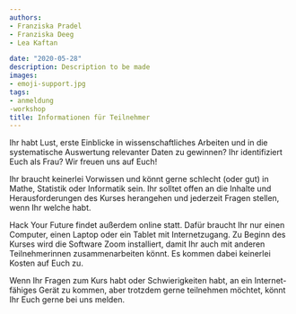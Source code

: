 ```yaml
---
authors:
- Franziska Pradel
- Franziska Deeg
- Lea Kaftan

date: "2020-05-28"
description: Description to be made
images:
- emoji-support.jpg
tags:
- anmeldung
-workshop
title: Informationen für Teilnehmer
---
```


Ihr habt Lust, erste Einblicke in wissenschaftliches Arbeiten und in die systematische Auswertung relevanter Daten zu gewinnen? Ihr identifiziert Euch als Frau? Wir freuen uns auf Euch!

<!--more-->

Ihr braucht keinerlei Vorwissen und könnt gerne schlecht (oder gut) in Mathe, Statistik oder Informatik sein. Ihr solltet offen an die Inhalte und Herausforderungen des Kurses herangehen und jederzeit Fragen stellen, wenn Ihr welche habt.

Hack Your Future findet außerdem online statt. Dafür braucht Ihr nur einen Computer, einen Laptop oder ein Tablet mit Internetzugang. Zu Beginn des Kurses wird die Software Zoom installiert, damit Ihr auch mit anderen Teilnehmerinnen zusammenarbeiten könnt. Es kommen dabei keinerlei Kosten auf Euch zu.

Wenn Ihr Fragen zum Kurs habt oder Schwierigkeiten habt, an ein Internet-fähiges Gerät zu kommen, aber trotzdem gerne teilnehmen möchtet, könnt Ihr Euch gerne bei uns melden.

